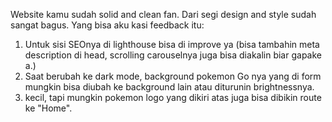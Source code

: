Website kamu sudah solid and clean fan. Dari segi design and style sudah sangat bagus. Yang bisa aku kasi feedback itu:
1. Untuk sisi SEOnya di lighthouse bisa di improve ya (bisa tambahin meta description di head, scrolling carouselnya juga bisa diakalin biar gapake a.)
2. Saat berubah ke dark mode, background pokemon Go nya yang di form mungkin bisa diubah ke background lain atau diturunin brightnessnya.
3. kecil, tapi mungkin pokemon logo yang dikiri atas juga bisa dibikin route ke "Home".